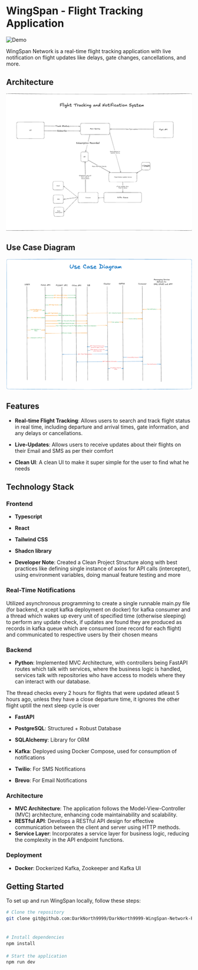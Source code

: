 # WingSpan - Flight Tracking Application

![Demo](https://github.com/DarkNorth9999/DarkNorth9999-WingSpan-Network-Frontend/blob/0e997518f5c2c53cc2d5ef41b0839fba5480c48f/WingSpan.gif)

WingSpan Network is a real-time flight tracking application with live notification on flight updates like delays, gate changes, cancellations, and more.

## Architecture

![Architecture](https://github.com/DarkNorth9999/WingSpan-Network/blob/ca763a9219f8e7fb23b3de0cd5a1e1d196f72b9d/ArchitectureDiagram.png)

## Use Case Diagram

![UseCaseDiagram](https://github.com/DarkNorth9999/WingSpan-Network/blob/ca763a9219f8e7fb23b3de0cd5a1e1d196f72b9d/UseCaseDiagram.png)

## Features

- **Real-time Flight Tracking**: Allows users to search and track flight status in real time, including departure and arrival times, gate information, and any delays or cancellations.

- **Live-Updates**: Allows users to receive updates about their flights on their Email and SMS as per their comfort

- **Clean UI**: A clean UI to make it super simple for the user to find what he needs

## Technology Stack

### Frontend

- **Typescript**
- **React**
- **Tailwind CSS**
- **Shadcn library**

- **Developer Note**: Created a Clean Project Structure along with best practices like defining single instance of axios for API calls (intercepter), using environment variables, doing manual feature testing and more

### Real-Time Notifications

Utilized asynchronous programming to create a single runnable main.py file (for backend, e xcept kafka deployment on docker) for kafka consumer and a thread which wakes up every unit of specified time (otherwise sleeping) to perform any update check, if updates are found they are produced as records in kafka queue which are consumed (one record for each flight) and communicated to respective users by their chosen means

### Backend

- **Python**: Implemented MVC Architecture, with controllers being FastAPI routes which talk with services, where the business logic is handled, services talk with repositories who have access to models where they can interact with our database.

The thread checks every 2 hours for flights that were updated atleast 5 hours ago, unless they have a close departure time, it ignores the other flight uptill the next sleep cycle is over

- **FastAPI**
- **PostgreSQL**: Structured + Robust Database
- **SQLAlchemy**: Library for ORM
- **Kafka**: Deployed using Docker Compose, used for consumption of notifications

- **Twilio**: For SMS Notifications
- **Brevo**: For Email Notifications

### Architecture

- **MVC Architecture**: The application follows the Model-View-Controller (MVC) architecture, enhancing code maintainability and scalability.
- **RESTful API**: Develops a RESTful API design for effective communication between the client and server using HTTP methods.
- **Service Layer**: Incorporates a service layer for business logic, reducing the complexity in the API endpoint functions.

### Deployment

- **Docker**: Dockerized Kafka, Zookeeper and Kafka UI

## Getting Started

To set up and run WingSpan locally, follow these steps:

```bash
# Clone the repository
git clone git@github.com:DarkNorth9999/DarkNorth9999-WingSpan-Network-Frontend.git


# Install dependencies
npm install

# Start the application
npm run dev

```
